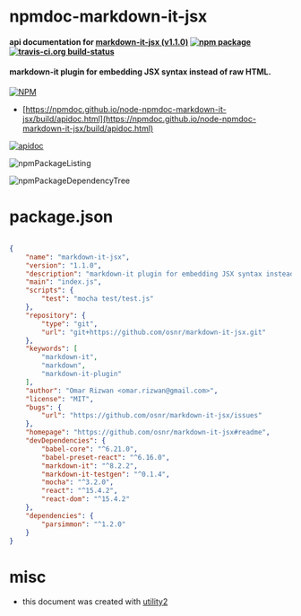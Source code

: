 # npmdoc-markdown-it-jsx

#### api documentation for  [markdown-it-jsx (v1.1.0)](https://github.com/osnr/markdown-it-jsx#readme)  [![npm package](https://img.shields.io/npm/v/npmdoc-markdown-it-jsx.svg?style=flat-square)](https://www.npmjs.org/package/npmdoc-markdown-it-jsx) [![travis-ci.org build-status](https://api.travis-ci.org/npmdoc/node-npmdoc-markdown-it-jsx.svg)](https://travis-ci.org/npmdoc/node-npmdoc-markdown-it-jsx)

#### markdown-it plugin for embedding JSX syntax instead of raw HTML.

[![NPM](https://nodei.co/npm/markdown-it-jsx.png?downloads=true&downloadRank=true&stars=true)](https://www.npmjs.com/package/markdown-it-jsx)

- [https://npmdoc.github.io/node-npmdoc-markdown-it-jsx/build/apidoc.html](https://npmdoc.github.io/node-npmdoc-markdown-it-jsx/build/apidoc.html)

[![apidoc](https://npmdoc.github.io/node-npmdoc-markdown-it-jsx/build/screenCapture.buildCi.browser.%252Ftmp%252Fbuild%252Fapidoc.html.png)](https://npmdoc.github.io/node-npmdoc-markdown-it-jsx/build/apidoc.html)

![npmPackageListing](https://npmdoc.github.io/node-npmdoc-markdown-it-jsx/build/screenCapture.npmPackageListing.svg)

![npmPackageDependencyTree](https://npmdoc.github.io/node-npmdoc-markdown-it-jsx/build/screenCapture.npmPackageDependencyTree.svg)



# package.json

```json

{
    "name": "markdown-it-jsx",
    "version": "1.1.0",
    "description": "markdown-it plugin for embedding JSX syntax instead of raw HTML.",
    "main": "index.js",
    "scripts": {
        "test": "mocha test/test.js"
    },
    "repository": {
        "type": "git",
        "url": "git+https://github.com/osnr/markdown-it-jsx.git"
    },
    "keywords": [
        "markdown-it",
        "markdown",
        "markdown-it-plugin"
    ],
    "author": "Omar Rizwan <omar.rizwan@gmail.com>",
    "license": "MIT",
    "bugs": {
        "url": "https://github.com/osnr/markdown-it-jsx/issues"
    },
    "homepage": "https://github.com/osnr/markdown-it-jsx#readme",
    "devDependencies": {
        "babel-core": "^6.21.0",
        "babel-preset-react": "^6.16.0",
        "markdown-it": "^8.2.2",
        "markdown-it-testgen": "^0.1.4",
        "mocha": "^3.2.0",
        "react": "^15.4.2",
        "react-dom": "^15.4.2"
    },
    "dependencies": {
        "parsimmon": "^1.2.0"
    }
}
```



# misc
- this document was created with [utility2](https://github.com/kaizhu256/node-utility2)
